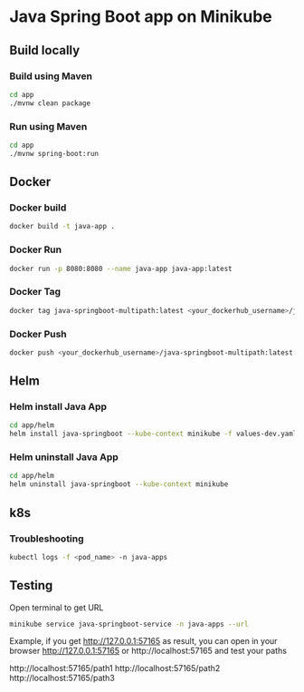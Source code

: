 # Java Spring Boot app on Minikube

## Build locally

### Build using Maven
```bash
cd app
./mvnw clean package
```

### Run using Maven
```bash
cd app
./mvnw spring-boot:run
```

## Docker

### Docker build

```bash
docker build -t java-app .
```

### Docker Run
```bash
docker run -p 8080:8080 --name java-app java-app:latest
```
### Docker Tag
```bash
docker tag java-springboot-multipath:latest <your_dockerhub_username>/java-springboot-multipath:latest
```
### Docker Push
```bash
docker push <your_dockerhub_username>/java-springboot-multipath:latest
```
## Helm

### Helm install Java App
```bash
cd app/helm
helm install java-springboot --kube-context minikube -f values-dev.yaml .
```

### Helm uninstall Java App 
```bash
cd app/helm
helm uninstall java-springboot --kube-context minikube
```

## k8s

### Troubleshooting
```bash
kubectl logs -f <pod_name> -n java-apps
```

## Testing

Open terminal to get URL
```bash
minikube service java-springboot-service -n java-apps --url
```

Example, if you get http://127.0.0.1:57165  as result, you can open in your browser http://127.0.0.1:57165 or http://localhost:57165 and test your paths

http://localhost:57165/path1
http://localhost:57165/path2
http://localhost:57165/path3
